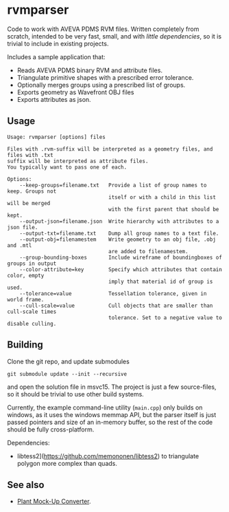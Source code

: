 # rvmparser

Code to work with AVEVA PDMS RVM files. Written completely from scratch, intended to be very fast, small, and with _little dependencies_, so it is trivial to include in existing projects.

Includes a sample application that:
- Reads AVEVA PDMS binary RVM and attribute files.
- Triangulate primitive shapes with a prescribed error tolerance.
- Optionally merges groups using a prescribed list of groups.
- Exports geometry as Wavefront OBJ files
- Exports attributes as json.

## Usage

```
Usage: rvmparser [options] files                
                                                                                       
Files with .rvm-suffix will be interpreted as a geometry files, and files with .txt    
suffix will be interpreted as attribute files.                                         
You typically want to pass one of each.                                                
                                                                                       
Options:                                                                               
    --keep-groups=filename.txt   Provide a list of group names to keep. Groups not     
                                 itself or with a child in this list will be merged    
                                 with the first parent that should be kept.            
    --output-json=filename.json  Write hierarchy with attributes to a json file.       
    --output-txt=filename.txt    Dump all group names to a text file.                  
    --output-obj=filenamestem    Write geometry to an obj file, .obj and .mtl          
                                 are added to filenamestem.                            
    --group-bounding-boxes       Include wireframe of boundingboxes of groups in output
    --color-attribute=key        Specify which attributes that contain color, empty    
                                 imply that material id of group is used.              
    --tolerance=value            Tessellation tolerance, given in world frame.         
    --cull-scale=value           Cull objects that are smaller than cull-scale times   
                                 tolerance. Set to a negative value to disable culling.
```

## Building

Clone the git repo, and update submodules
```
git submodule update --init --recursive
```
and open the solution file in msvc15. The project is just a few source-files, so it should be trivial to use other build systems.

Currently, the example command-line utility (`main.cpp`) only builds on windows, as it uses the windows memmap API, but the parser itself is just passed pointers and size of an in-memory buffer, so the rest of the code should be fully cross-platform.

Dependencies:
- libtess2](https://github.com/memononen/libtess2) to triangulate polygon more complex than quads.

## See also
- [Plant Mock-Up Converter](https://github.com/benvautrin/pmuc).